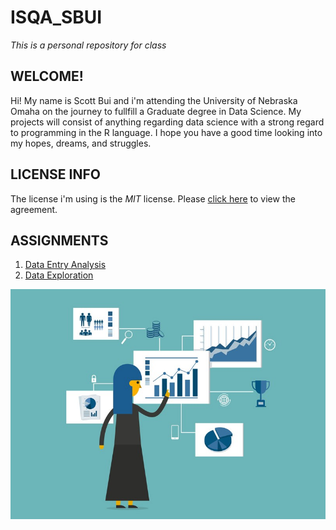 # ISQA_SBUI
*This is a personal repository for class*

## __WELCOME!__

Hi! My name is Scott Bui and i'm attending the University of Nebraska Omaha on the journey to fullfill a Graduate degree in Data Science. My projects will consist of anything regarding data science with a strong regard to programming in the R language. I hope you have a good time looking into my hopes, dreams, and struggles.

## LICENSE INFO
The license i'm using is the *MIT* license. Please [click here](https://github.com/winterbulletconcerto/ISQA_SBUI/blob/c6563f1051eb482f3ad1cf859671b80cdc1313ea/LICENSE) to view the agreement.

## ASSIGNMENTS

1. [Data Entry Analysis]()
2. [Data Exploration]()

![Data Management](https://github.com/winterbulletconcerto/ISQA_SBUI/blob/c72d4416ed72be54c88c64861bf7609b757883a9/d41586-018-03071-1_15518868.jpg)
